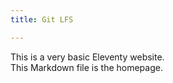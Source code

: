 ```yaml
---
title: Git LFS

---
```

This is a very basic Eleventy website.  
This Markdown file is the homepage.